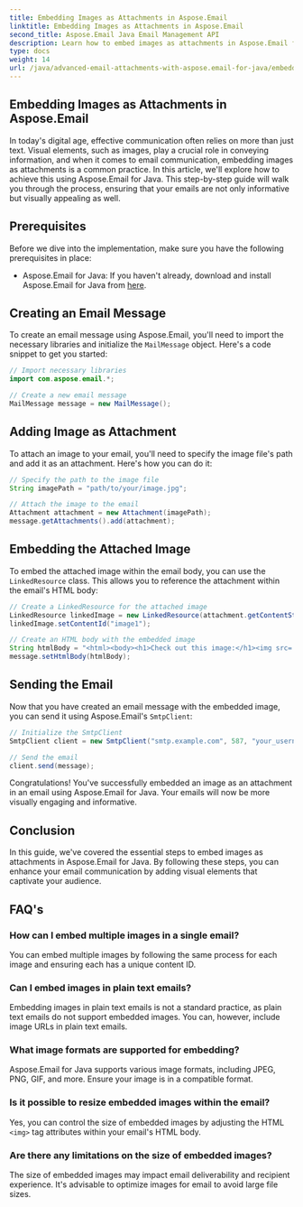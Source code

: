 ```yaml
---
title: Embedding Images as Attachments in Aspose.Email
linktitle: Embedding Images as Attachments in Aspose.Email
second_title: Aspose.Email Java Email Management API
description: Learn how to embed images as attachments in Aspose.Email for Java. Elevate your email communication with visually engaging content.
type: docs
weight: 14
url: /java/advanced-email-attachments-with-aspose.email-for-java/embedding-images-as-attachments/
---
```


## Embedding Images as Attachments in Aspose.Email

In today's digital age, effective communication often relies on more than just text. Visual elements, such as images, play a crucial role in conveying information, and when it comes to email communication, embedding images as attachments is a common practice. In this article, we'll explore how to achieve this using Aspose.Email for Java. This step-by-step guide will walk you through the process, ensuring that your emails are not only informative but visually appealing as well.

## Prerequisites

Before we dive into the implementation, make sure you have the following prerequisites in place:

- Aspose.Email for Java: If you haven't already, download and install Aspose.Email for Java from [here](https://releases.aspose.com/email/java/).

## Creating an Email Message

To create an email message using Aspose.Email, you'll need to import the necessary libraries and initialize the `MailMessage` object. Here's a code snippet to get you started:

```java
// Import necessary libraries
import com.aspose.email.*;

// Create a new email message
MailMessage message = new MailMessage();
```

## Adding Image as Attachment

To attach an image to your email, you'll need to specify the image file's path and add it as an attachment. Here's how you can do it:

```java
// Specify the path to the image file
String imagePath = "path/to/your/image.jpg";

// Attach the image to the email
Attachment attachment = new Attachment(imagePath);
message.getAttachments().add(attachment);
```

## Embedding the Attached Image

To embed the attached image within the email body, you can use the `LinkedResource` class. This allows you to reference the attachment within the email's HTML body:

```java
// Create a LinkedResource for the attached image
LinkedResource linkedImage = new LinkedResource(attachment.getContentStream(), "image/jpeg");
linkedImage.setContentId("image1");

// Create an HTML body with the embedded image
String htmlBody = "<html><body><h1>Check out this image:</h1><img src='cid:image1'></body></html>";
message.setHtmlBody(htmlBody);
```

## Sending the Email

Now that you have created an email message with the embedded image, you can send it using Aspose.Email's `SmtpClient`:

```java
// Initialize the SmtpClient
SmtpClient client = new SmtpClient("smtp.example.com", 587, "your_username", "your_password");

// Send the email
client.send(message);
```

Congratulations! You've successfully embedded an image as an attachment in an email using Aspose.Email for Java. Your emails will now be more visually engaging and informative.

## Conclusion

In this guide, we've covered the essential steps to embed images as attachments in Aspose.Email for Java. By following these steps, you can enhance your email communication by adding visual elements that captivate your audience.

## FAQ's

### How can I embed multiple images in a single email?

You can embed multiple images by following the same process for each image and ensuring each has a unique content ID.

### Can I embed images in plain text emails?

Embedding images in plain text emails is not a standard practice, as plain text emails do not support embedded images. You can, however, include image URLs in plain text emails.

### What image formats are supported for embedding?

Aspose.Email for Java supports various image formats, including JPEG, PNG, GIF, and more. Ensure your image is in a compatible format.

### Is it possible to resize embedded images within the email?

Yes, you can control the size of embedded images by adjusting the HTML `<img>` tag attributes within your email's HTML body.

### Are there any limitations on the size of embedded images?

The size of embedded images may impact email deliverability and recipient experience. It's advisable to optimize images for email to avoid large file sizes.
